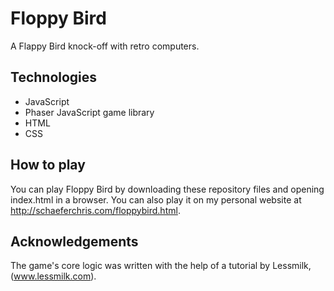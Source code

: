 # Floppy Bird
A Flappy Bird knock-off with retro computers.

## Technologies
* JavaScript
* Phaser JavaScript game library
* HTML
* CSS

## How to play
You can play Floppy Bird by downloading these repository files and opening index.html in a browser.
You can also play it on my personal website at http://schaeferchris.com/floppybird.html.

## Acknowledgements
The game's core logic was written with the help of a tutorial by Lessmilk, (www.lessmilk.com).
